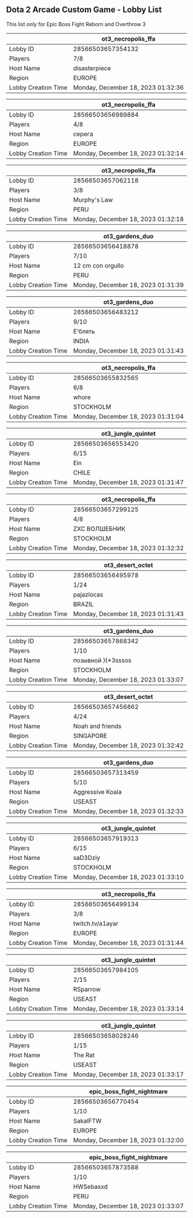 ## Dota 2 Arcade Custom Game - Lobby List

This list only for Epic Boss Fight Reborn and Overthrow 3

|  | ot3_necropolis_ffa |
| ------ | ------ |
| Lobby ID | 28566503657354132 |
| Players | 7/8 |
| Host Name | disasterpiece |
| Region | EUROPE |
| Lobby Creation Time | Monday, December 18, 2023 01:32:36 |


|  | ot3_necropolis_ffa |
| ------ | ------ |
| Lobby ID | 28566503656989884 |
| Players | 4/8 |
| Host Name | серега |
| Region | EUROPE |
| Lobby Creation Time | Monday, December 18, 2023 01:32:14 |


|  | ot3_necropolis_ffa |
| ------ | ------ |
| Lobby ID | 28566503657062118 |
| Players | 3/8 |
| Host Name | Murphy's Law |
| Region | PERU |
| Lobby Creation Time | Monday, December 18, 2023 01:32:18 |


|  | ot3_gardens_duo |
| ------ | ------ |
| Lobby ID | 28566503656418878 |
| Players | 7/10 |
| Host Name | 12 cm con orgullo |
| Region | PERU |
| Lobby Creation Time | Monday, December 18, 2023 01:31:39 |


|  | ot3_gardens_duo |
| ------ | ------ |
| Lobby ID | 28566503656483212 |
| Players | 9/10 |
| Host Name | Е'блять |
| Region | INDIA |
| Lobby Creation Time | Monday, December 18, 2023 01:31:43 |


|  | ot3_necropolis_ffa |
| ------ | ------ |
| Lobby ID | 28566503655832565 |
| Players | 6/8 |
| Host Name | whore |
| Region | STOCKHOLM |
| Lobby Creation Time | Monday, December 18, 2023 01:31:04 |


|  | ot3_jungle_quintet |
| ------ | ------ |
| Lobby ID | 28566503656553420 |
| Players | 6/15 |
| Host Name | Ein |
| Region | CHILE |
| Lobby Creation Time | Monday, December 18, 2023 01:31:47 |


|  | ot3_necropolis_ffa |
| ------ | ------ |
| Lobby ID | 28566503657299125 |
| Players | 4/8 |
| Host Name | ZXC ВОЛШЕБНИК |
| Region | STOCKHOLM |
| Lobby Creation Time | Monday, December 18, 2023 01:32:32 |


|  | ot3_desert_octet |
| ------ | ------ |
| Lobby ID | 28566503656495978 |
| Players | 1/24 |
| Host Name | pajazlocas |
| Region | BRAZIL |
| Lobby Creation Time | Monday, December 18, 2023 01:31:43 |


|  | ot3_gardens_duo |
| ------ | ------ |
| Lobby ID | 28566503657868342 |
| Players | 1/10 |
| Host Name | позывной }{*3sssos |
| Region | STOCKHOLM |
| Lobby Creation Time | Monday, December 18, 2023 01:33:07 |


|  | ot3_desert_octet |
| ------ | ------ |
| Lobby ID | 28566503657456862 |
| Players | 4/24 |
| Host Name | Noah and friends |
| Region | SINGAPORE |
| Lobby Creation Time | Monday, December 18, 2023 01:32:42 |


|  | ot3_gardens_duo |
| ------ | ------ |
| Lobby ID | 28566503657313459 |
| Players | 5/10 |
| Host Name | Aggressive Koala |
| Region | USEAST |
| Lobby Creation Time | Monday, December 18, 2023 01:32:33 |


|  | ot3_jungle_quintet |
| ------ | ------ |
| Lobby ID | 28566503657919313 |
| Players | 6/15 |
| Host Name | saD3Dziy |
| Region | STOCKHOLM |
| Lobby Creation Time | Monday, December 18, 2023 01:33:10 |


|  | ot3_necropolis_ffa |
| ------ | ------ |
| Lobby ID | 28566503656499134 |
| Players | 3/8 |
| Host Name | twitch.tv/a1ayar |
| Region | EUROPE |
| Lobby Creation Time | Monday, December 18, 2023 01:31:44 |


|  | ot3_jungle_quintet |
| ------ | ------ |
| Lobby ID | 28566503657984105 |
| Players | 2/15 |
| Host Name | RSparrow |
| Region | USEAST |
| Lobby Creation Time | Monday, December 18, 2023 01:33:14 |


|  | ot3_jungle_quintet |
| ------ | ------ |
| Lobby ID | 28566503658028246 |
| Players | 1/15 |
| Host Name | The Rat |
| Region | USEAST |
| Lobby Creation Time | Monday, December 18, 2023 01:33:17 |


|  | epic_boss_fight_nightmare |
| ------ | ------ |
| Lobby ID | 28566503656770454 |
| Players | 1/10 |
| Host Name | SakalFTW |
| Region | EUROPE |
| Lobby Creation Time | Monday, December 18, 2023 01:32:00 |


|  | epic_boss_fight_nightmare |
| ------ | ------ |
| Lobby ID | 28566503657873588 |
| Players | 1/10 |
| Host Name | HWSebasxd |
| Region | PERU |
| Lobby Creation Time | Monday, December 18, 2023 01:33:07 |


